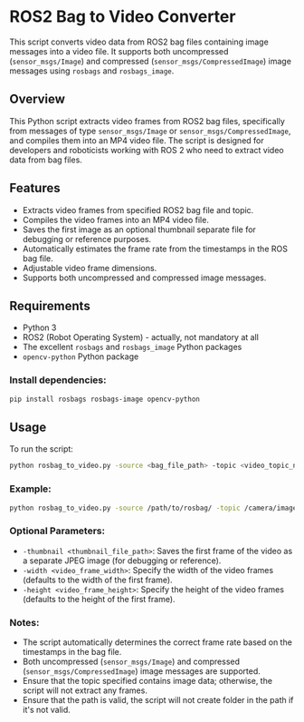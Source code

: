# ROS2 Bag to Video Converter

This script converts video data from ROS2 bag files containing image messages into a video file. It supports both uncompressed (`sensor_msgs/Image`) and compressed (`sensor_msgs/CompressedImage`) image messages using `rosbags` and `rosbags_image`.

## Overview

This Python script extracts video frames from ROS2 bag files, specifically from messages of type `sensor_msgs/Image` or `sensor_msgs/CompressedImage`, and compiles them into an MP4 video file. The script is designed for developers and roboticists working with ROS 2 who need to extract video data from bag files.

## Features

- Extracts video frames from specified ROS2 bag file and topic.
- Compiles the video frames into an MP4 video file.
- Saves the first image as an optional thumbnail separate file for debugging or reference purposes.
- Automatically estimates the frame rate from the timestamps in the ROS bag file.
- Adjustable video frame dimensions.
- Supports both uncompressed and compressed image messages.

## Requirements

- Python 3
- ROS2 (Robot Operating System) - actually, not mandatory at all
- The excellent `rosbags` and `rosbags_image` Python packages
- `opencv-python` Python package

### Install dependencies:

```bash
pip install rosbags rosbags-image opencv-python
```

## Usage

To run the script:

```bash
python rosbag_to_video.py -source <bag_file_path> -topic <video_topic_name> -output <output_video_file_path> [-thumbnail <thumbnail_file_path>]
```

### Example:

```bash
python rosbag_to_video.py -source /path/to/rosbag/ -topic /camera/image_raw -output /path/to/output_video.mp4 -thumbnail /path/to/output_thumbnail.jpg
```

### Optional Parameters:

- `-thumbnail <thumbnail_file_path>`: Saves the first frame of the video as a separate JPEG image (for debugging or reference).
- `-width <video_frame_width>`: Specify the width of the video frames (defaults to the width of the first frame).
- `-height <video_frame_height>`: Specify the height of the video frames (defaults to the height of the first frame).

### Notes:

- The script automatically determines the correct frame rate based on the timestamps in the bag file.
- Both uncompressed (`sensor_msgs/Image`) and compressed (`sensor_msgs/CompressedImage`) image messages are supported.
- Ensure that the topic specified contains image data; otherwise, the script will not extract any frames.
- Ensure that the path is valid, the script will not create folder in the path if it's not valid.